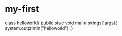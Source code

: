 # my-first
class helloworld{
public staic void main( strings[]args){
system.outprintln("helloworld");
}
